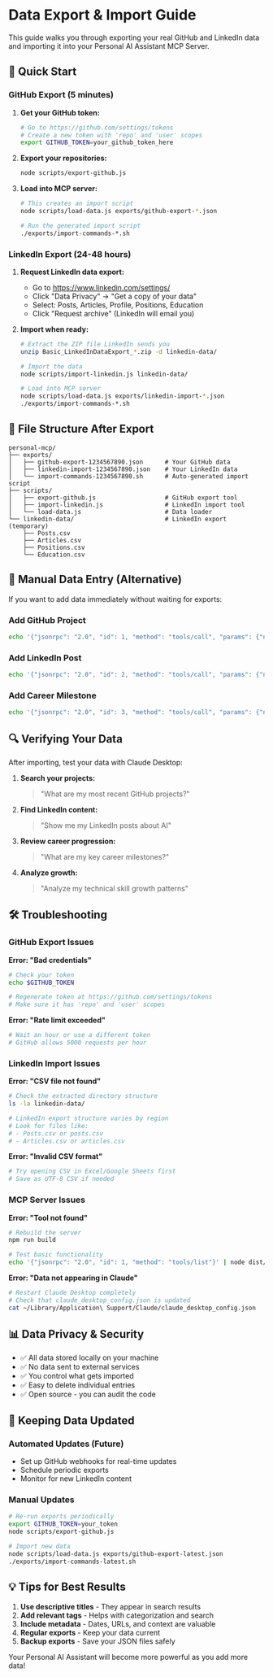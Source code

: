 # Data Export & Import Guide

This guide walks you through exporting your real GitHub and LinkedIn data and importing it into your Personal AI Assistant MCP Server.

## 🚀 Quick Start

### GitHub Export (5 minutes)

1. **Get your GitHub token:**
   ```bash
   # Go to https://github.com/settings/tokens
   # Create a new token with 'repo' and 'user' scopes
   export GITHUB_TOKEN=your_github_token_here
   ```

2. **Export your repositories:**
   ```bash
   node scripts/export-github.js
   ```

3. **Load into MCP server:**
   ```bash
   # This creates an import script
   node scripts/load-data.js exports/github-export-*.json
   
   # Run the generated import script
   ./exports/import-commands-*.sh
   ```

### LinkedIn Export (24-48 hours)

1. **Request LinkedIn data export:**
   - Go to https://www.linkedin.com/settings/
   - Click "Data Privacy" → "Get a copy of your data"
   - Select: Posts, Articles, Profile, Positions, Education
   - Click "Request archive" (LinkedIn will email you)

2. **Import when ready:**
   ```bash
   # Extract the ZIP file LinkedIn sends you
   unzip Basic_LinkedInDataExport_*.zip -d linkedin-data/
   
   # Import the data
   node scripts/import-linkedin.js linkedin-data/
   
   # Load into MCP server
   node scripts/load-data.js exports/linkedin-import-*.json
   ./exports/import-commands-*.sh
   ```

## 📁 File Structure After Export

```
personal-mcp/
├── exports/
│   ├── github-export-1234567890.json      # Your GitHub data
│   ├── linkedin-import-1234567890.json    # Your LinkedIn data
│   └── import-commands-1234567890.sh      # Auto-generated import script
├── scripts/
│   ├── export-github.js                   # GitHub export tool
│   ├── import-linkedin.js                 # LinkedIn import tool
│   └── load-data.js                       # Data loader
└── linkedin-data/                         # LinkedIn export (temporary)
    ├── Posts.csv
    ├── Articles.csv
    ├── Positions.csv
    └── Education.csv
```

## 🔧 Manual Data Entry (Alternative)

If you want to add data immediately without waiting for exports:

### Add GitHub Project
```bash
echo '{"jsonrpc": "2.0", "id": 1, "method": "tools/call", "params": {"name": "add_personal_knowledge", "arguments": {"category": "github-projects", "title": "my-awesome-project", "content": "A TypeScript project that does amazing things", "tags": ["typescript", "nodejs"], "metadata": {"url": "https://github.com/username/project", "language": "TypeScript", "stars": 42}}}}' | node dist/index.js
```

### Add LinkedIn Post
```bash
echo '{"jsonrpc": "2.0", "id": 2, "method": "tools/call", "params": {"name": "add_personal_knowledge", "arguments": {"category": "linkedin-posts", "title": "Thoughts on AI Development", "content": "Recently I have been thinking about the future of AI in software development...", "tags": ["AI", "development", "future"], "metadata": {"post_date": "2024-06-01", "engagement": {"likes": 125, "comments": 15}}}}}' | node dist/index.js
```

### Add Career Milestone
```bash
echo '{"jsonrpc": "2.0", "id": 3, "method": "tools/call", "params": {"name": "add_personal_knowledge", "arguments": {"category": "career-milestones", "title": "Started new role as Senior AI Engineer", "content": "Excited to join TechCorp as Senior AI Engineer, leading the AI initiatives team", "tags": ["career", "promotion", "AI"], "metadata": {"date": "2024-05-01", "company": "TechCorp", "role": "Senior AI Engineer"}}}}' | node dist/index.js
```

## 🔍 Verifying Your Data

After importing, test your data with Claude Desktop:

1. **Search your projects:**
   > "What are my most recent GitHub projects?"

2. **Find LinkedIn content:**
   > "Show me my LinkedIn posts about AI"

3. **Review career progression:**
   > "What are my key career milestones?"

4. **Analyze growth:**
   > "Analyze my technical skill growth patterns"

## 🛠 Troubleshooting

### GitHub Export Issues

**Error: "Bad credentials"**
```bash
# Check your token
echo $GITHUB_TOKEN

# Regenerate token at https://github.com/settings/tokens
# Make sure it has 'repo' and 'user' scopes
```

**Error: "Rate limit exceeded"**
```bash
# Wait an hour or use a different token
# GitHub allows 5000 requests per hour
```

### LinkedIn Import Issues

**Error: "CSV file not found"**
```bash
# Check the extracted directory structure
ls -la linkedin-data/

# LinkedIn export structure varies by region
# Look for files like:
# - Posts.csv or posts.csv
# - Articles.csv or articles.csv
```

**Error: "Invalid CSV format"**
```bash
# Try opening CSV in Excel/Google Sheets first
# Save as UTF-8 CSV if needed
```

### MCP Server Issues

**Error: "Tool not found"**
```bash
# Rebuild the server
npm run build

# Test basic functionality
echo '{"jsonrpc": "2.0", "id": 1, "method": "tools/list"}' | node dist/index.js
```

**Error: "Data not appearing in Claude"**
```bash
# Restart Claude Desktop completely
# Check that claude_desktop_config.json is updated
cat ~/Library/Application\ Support/Claude/claude_desktop_config.json
```

## 📊 Data Privacy & Security

- ✅ All data stored locally on your machine
- ✅ No data sent to external services
- ✅ You control what gets imported
- ✅ Easy to delete individual entries
- ✅ Open source - you can audit the code

## 🔄 Keeping Data Updated

### Automated Updates (Future)
- Set up GitHub webhooks for real-time updates
- Schedule periodic exports
- Monitor for new LinkedIn content

### Manual Updates
```bash
# Re-run exports periodically
export GITHUB_TOKEN=your_token
node scripts/export-github.js

# Import new data
node scripts/load-data.js exports/github-export-latest.json
./exports/import-commands-latest.sh
```

## 💡 Tips for Best Results

1. **Use descriptive titles** - They appear in search results
2. **Add relevant tags** - Helps with categorization and search
3. **Include metadata** - Dates, URLs, and context are valuable
4. **Regular exports** - Keep your data current
5. **Backup exports** - Save your JSON files safely

Your Personal AI Assistant will become more powerful as you add more data!
